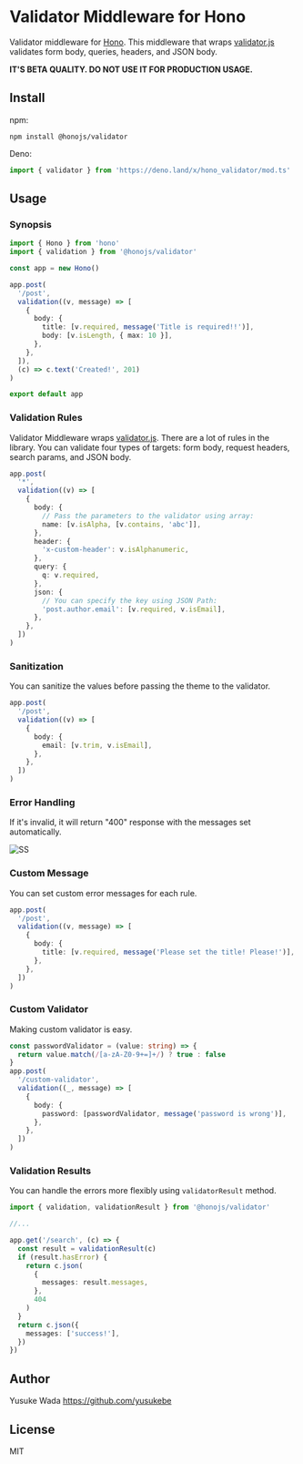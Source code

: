 # Validator Middleware for Hono

Validator middleware for [Hono](https://github.com/honojs/hono).
This middleware that wraps [validator.js](https://github.com/validatorjs/validator.js) validates form body, queries, headers, and JSON body.

**IT'S BETA QUALITY. DO NOT USE IT FOR PRODUCTION USAGE.**

## Install

npm:

```
npm install @honojs/validator
```

Deno:

```ts
import { validator } from 'https://deno.land/x/hono_validator/mod.ts'
```

## Usage

### Synopsis

```ts
import { Hono } from 'hono'
import { validation } from '@honojs/validator'

const app = new Hono()

app.post(
  '/post',
  validation((v, message) => [
    {
      body: {
        title: [v.required, message('Title is required!!')],
        body: [v.isLength, { max: 10 }],
      },
    },
  ]),
  (c) => c.text('Created!', 201)
)

export default app
```

### Validation Rules

Validator Middleware wraps [validator.js](https://github.com/validatorjs/validator.js). There are a lot of rules in the library.
You can validate four types of targets: form body, request headers, search params, and JSON body.

```ts
app.post(
  '*',
  validation((v) => [
    {
      body: {
        // Pass the parameters to the validator using array:
        name: [v.isAlpha, [v.contains, 'abc']],
      },
      header: {
        'x-custom-header': v.isAlphanumeric,
      },
      query: {
        q: v.required,
      },
      json: {
        // You can specify the key using JSON Path:
        'post.author.email': [v.required, v.isEmail],
      },
    },
  ])
)
```

### Sanitization

You can sanitize the values before passing the theme to the validator.

```ts
app.post(
  '/post',
  validation((v) => [
    {
      body: {
        email: [v.trim, v.isEmail],
      },
    },
  ])
)
```

### Error Handling

If it's invalid, it will return "400" response with the messages set automatically.

![SS](https://user-images.githubusercontent.com/10682/183292440-b6010e05-d275-45fa-95d0-b2528e842d05.png)

### Custom Message

You can set custom error messages for each rule.

```ts
app.post(
  '/post',
  validation((v, message) => [
    {
      body: {
        title: [v.required, message('Please set the title! Please!')],
      },
    },
  ])
)
```

### Custom Validator

Making custom validator is easy.

```ts
const passwordValidator = (value: string) => {
  return value.match(/[a-zA-Z0-9+=]+/) ? true : false
}
app.post(
  '/custom-validator',
  validation((_, message) => [
    {
      body: {
        password: [passwordValidator, message('password is wrong')],
      },
    },
  ])
)
```

### Validation Results

You can handle the errors more flexibly using `validatorResult` method.

```ts
import { validation, validationResult } from '@honojs/validator'

//...

app.get('/search', (c) => {
  const result = validationResult(c)
  if (result.hasError) {
    return c.json(
      {
        messages: result.messages,
      },
      404
    )
  }
  return c.json({
    messages: ['success!'],
  })
})
```

## Author

Yusuke Wada <https://github.com/yusukebe>

## License

MIT
